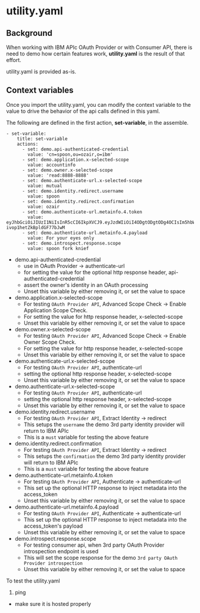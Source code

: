 # utility.yaml #

## Background ##
When working with IBM APIc OAuth Provider or with Consumer API, there is need to demo how certain features work, **utility.yaml** is the result of that effort.

utility.yaml is provided as-is.

## Context variables ##
Once you import the utility.yaml, you can modify the context variable to the value to drive the behavior of the api calls defined in this yaml.

The following are defined in the first action, **set-variable**, in the assemble.
```
- set-variable:
    title: set-variable
    actions:
      - set: demo.api-authenticated-credential
        value: 'cn=spoon,ou=ozair,o=ibm'
      - set: demo.application.x-selected-scope
        value: accountinfo
      - set: demo.owner.x-selected-scope
        value: 'read:8888-8888'
      - set: demo.authenticate-url.x-selected-scope
        value: mutual     
      - set: demo.identity.redirect.username
        value: spoon
      - set: demo.identity.redirect.confirmation
        value: ozair
      - set: demo.authenticate-url.metainfo.4.token
        value: eyJhbGciOiJIUzI1NiIsInR5cCI6IkpXVCJ9.eyJzdWIiOiI4ODgtODgtODg4OCIsIm5hbWUiOiJTcG9vbiIsImFkbWluIjp0cnVlfQ.FUzbH2_0OTbK4zwWOjzz-ivop1hetZkBpldGF77bJwM
      - set: demo.authenticate-url.metainfo.4.payload
        value: For your eyes only
      - set: demo.introspect.response.scope
        value: spoon fork knief
```
- demo.api-authenticated-credential
  - use in OAuth Provider -> authenticate-url
  - for setting the value for the optional http response header, api-authenticated-credential
  - assert the owner's identity in an OAuth processing
  - Unset this variable by either removing it, or set the value to space
- demo.application.x-selected-scope
  - For testing `OAuth Provider API`, Advanced Scope Check -> Enable Application Scope Check.
  - For setting the value for http response header, x-selected-scope
  - Unset this variable by either removing it, or set the value to space
- demo.owner.x-selected-scope
  - For testing `OAuth Provider API`, Advanced Scope Check -> Enable Owner Scope Check.
  - For setting the value for http response header, x-selected-scope
  - Unset this variable by either removing it, or set the value to space
- demo.authenticate-url.x-selected-scope
  - For testing `OAuth Provider API`, authenticate-url
  - setting the optional http response header, x-selected-scope
  - Unset this variable by either removing it, or set the value to space
- demo.authenticate-url.x-selected-scope
  - For testing `OAuth Provider API`, authenticate-url
  - setting the optional http response header, x-selected-scope
  - Unset this variable by either removing it, or set the value to space
- demo.identity.redirect.username
  - For testing `OAuth Provider API`, Extract Identity -> redirect
  - This setups the `username` the demo 3rd party identity provider will return to IBM APIc
  - This is a `must` variable for testing the above feature
- demo.identity.redirect.confirmation
  - For testing `OAuth Provider API`, Extract Identity -> redirect
  - This setups the `confirmation` the demo 3rd party identity provider will return to IBM APIc
  - This is a `must` variable for testing the above feature
- demo.authenticate-url.metainfo.4.token
  - For testing `OAuth Provider API`, Authenticate -> authenticate-url
  - This set up the optional HTTP response to inject metadata into the access_token
  - Unset this variable by either removing it, or set the value to space
- demo.authenticate-url.metainfo.4.payload
  - For testing `OAuth Provider API`, Authenticate -> authenticate-url
  - This set up the optional HTTP response to inject metadata into the access_token's payload
  - Unset this variable by either removing it, or set the value to space
- demo.introspect.response.scope
  - For testing consumer api, when 3rd party OAuth Provider introspection endpoint is used
  - This will set the scope response for the demo `3rd party OAuth Provider introspection`
  - Unset this variable by either removing it, or set the value to space

To test the utility.yaml
1. ping
  - make sure it is hosted properly
